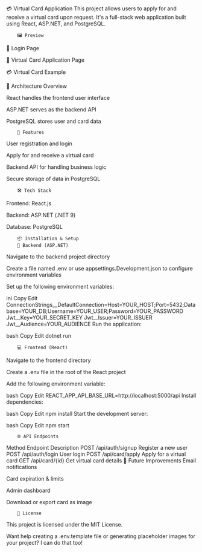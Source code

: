 💳 Virtual Card Application
This project allows users to apply for and receive a virtual card upon request. It's a full-stack web application built using React, ASP.NET, and PostgreSQL.

        🖼️ Preview
🔐 Login Page

📝 Virtual Card Application Page

💳 Virtual Card Example

🧠 Architecture Overview

React handles the frontend user interface

ASP.NET serves as the backend API

PostgreSQL stores user and card data



        🚀 Features
User registration and login

Apply for and receive a virtual card

Backend API for handling business logic

Secure storage of data in PostgreSQL


        🛠 Tech Stack
Frontend: React.js

Backend: ASP.NET (.NET 9)

Database: PostgreSQL



        📦 Installation & Setup
        🔧 Backend (ASP.NET)
Navigate to the backend project directory

Create a file named .env or use appsettings.Development.json to configure environment variables

Set up the following environment variables:

ini
Copy
Edit
ConnectionStrings__DefaultConnection=Host=YOUR_HOST;Port=5432;Database=YOUR_DB;Username=YOUR_USER;Password=YOUR_PASSWORD
Jwt__Key=YOUR_SECRET_KEY
Jwt__Issuer=YOUR_ISSUER
Jwt__Audience=YOUR_AUDIENCE
Run the application:

bash
Copy
Edit
dotnet run


        💻 Frontend (React)
Navigate to the frontend directory

Create a .env file in the root of the React project

Add the following environment variable:

bash
Copy
Edit
REACT_APP_API_BASE_URL=http://localhost:5000/api
Install dependencies:

bash
Copy
Edit
npm install
Start the development server:

bash
Copy
Edit
npm start


        🌐 API Endpoints
Method	Endpoint	Description
POST	/api/auth/signup	Register a new user
POST	/api/auth/login	User login
POST	/api/card/apply	Apply for a virtual card
GET	/api/card/{id}	Get virtual card details
🚧 Future Improvements
Email notifications

Card expiration & limits

Admin dashboard

Download or export card as image


        📄 License
This project is licensed under the MIT License.

Want help creating a .env.template file or generating placeholder images for your project? I can do that too!
